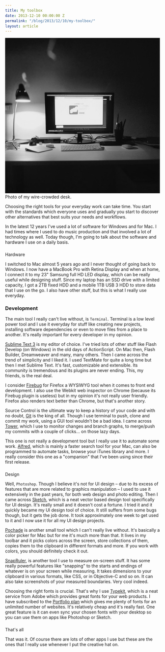 ```yaml
---
title: My toolbox
date: 2013-12-10 00:00:00 Z
permalink: "/blog/2013/12/10/my-toolbox/"
layout: article
---
```


![](/assets/images/posts/tool_box.jpg)
<span class="photo-caption">Photo of my wire-crowded desk.</span>
<p>
Choosing the right tools for your everyday work can take time. You start with the standards which everyone uses and gradually you start to discover other alternatives that best suits your needs and workflows.

In the latest 12 years I've used a lot of software for Windows and for Mac. I had times where I used to do music production and that involved a lot of technology as well. Today though, I'm going to talk about the software and hardware I use on a daily basis.

### 
Hardware

I switched to Mac almost 5 years ago and I never thought of going back to Windows. I now have a MacBook Pro with Retina Display and when at home, I connect it to my 23" Samsung full HD LED display, which can be really useful while designing stuff. Since my laptop has an SSD drive with a limited capacity, I got a 2TB fixed HDD and a mobile 1TB USB 3 HDD to store data that I use on the go. I also have other stuff, but this is what I really use everyday.

### Development

The main tool I really can't live without, is `Terminal`. Terminal is a low level power tool and I use it everyday for stuff like creating new projects, installing software dependencies or even to move files from a place to another. It's really important for every developer in my opinion.

[Sublime Text 3](http://www.sublimetext.com/3) is my editor of choice. I've tried lots of other stuff like Flash Develop (on Windows) in the old days of ActionScript. On Mac then, Flash Builder, Dreamweaver and many, many others. Then I came across the trend of simplicity and I liked it. I used TextMate for quite a long time but then I met Sublime Text. It's fast, customizable and extensible. Its community is tremendous and its plugins are never ending. This, my friends, is the real deal.

I consider [Firebug](http://getfirebug.com/) for Firefox a WYSIWYG tool when it comes to front end development. I also use the Webkit web inspector on Chrome (because its Firebug plugin is useless) but in my opinion it's not really user friendly. Firefox also renders text better than Chrome, but that's another story.

Source Control is the ultimate way to keep a history of your code and with no doubt, [Git](http://git-scm.com/) is the king of all. Though I use terminal to push, clone and commit my work, using a GUI tool wouldn't be a bad idea. I came across [Tower](http://www.git-tower.com/), which I use to monitor changes and branch graphs, to merge/push my commits with a couple of clicks... on those lazy days.

This one is not really a development tool but I really use it to automate some work. [Alfred](http://www.alfredapp.com/), which is mainly a faster search tool for your Mac, can also be programmed to automate tasks, browse your iTunes library and more. I really consider this one as a "companion" that I've been using since their first release.

### 
Design

Well, `Photoshop`. Though I believe it's not for UI design – due to its excess of features that are more related to graphics manipulation – I used to use it extensively in the past years, for both web design and photo editing. Then I came across [Sketch](http://www.bohemiancoding.com/sketch/), which is a neat vector based design tool specifically for UI design. It's really small and it doesn't cost a fortune. I tried it and it quickly became my UI design tool of choice. It still suffers from some bugs though, but it gets the job done. It took approximately one week to get used to it and I now use it for all my UI design projects.

[Pochade](http://fuelcollective.com/pochade) is another small tool which I can't really live without. It's basically a color picker for Mac but for me it's much more than that. It lives in my toolbar and it picks colors across the screen, store collections of them, copies them to the clipboard in different formats and more. If you work with colors, you should definitely check it out. 

[SnapRuler](http://www.snaprulerapp.com/), is another tool I use to measure on-screen stuff. It has some really powerful features like "snapping" to the starts and endings of whatever is on your screen while measuring. It takes dimensions to your clipboard in various formats, like CSS, or in Objective-C and so on. It can also take screenshots of your measured boundaries. Very cool indeed.

Choosing the right fonts is crucial. That's why I use [Typekit](https://typekit.com/), which is a neat service from Adobe which provides great fonts for your web products. I have subscribed to the [Portfolio plan](https://typekit.com/plans) which gives me plenty of fonts for an unlimited number of websites. It's relatively cheap and it's really fast. One great feature is it can even sync your chosen fonts with your desktop so you can use them on apps like Photoshop or Sketch. 

### 
That's all

That was it. Of course there are lots of other apps I use but these are the ones that I really use whenever I put the creative hat on.